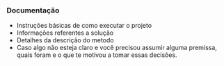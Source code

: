 
### Documentação

- Instruções básicas de como executar o projeto
- Informações referentes a solução
- Detalhes da descrição do metodo
- Caso algo não esteja claro e você precisou assumir alguma premissa, quais foram e o que te motivou a tomar essas decisões.
